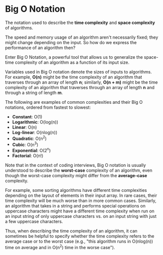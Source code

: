 # Big O Notation

The notation used to describe the <b>time complexity</b> and
<b>space complexity</b> of algorithms.

The speed and memory usage of an algorithm aren't necessarily fixed; they might change depending on the input. So how do we express the performance of an algorithm then?

Enter Big O Notation, a powerful tool that allows us to generalize the space-time complexity of an algorithm as a function of its input size.

Variables used in Big O notation denote the sizes of inputs to algorithms. For
example, <b>O(n)</b> might be the time complexity of an algorithm that
traverses through an array of length <b>n</b>; similarly,
<b>O(n + m)</b> might be the time complexity of an algorithm that traverses
through an array of length <b>n</b> and through a string of length <b>m</b>.

The following are examples of common complexities and their Big O notations,
ordered from fastest to slowest:

- <b>Constant</b>: O(1)
- <b>Logarithmic</b>: O(log(n))
- <b>Linear</b>: O(n)
- <b>Log-linear</b>: O(nlog(n))
- <b>Quadratic</b>: O(n<sup>2</sup>)
- <b>Cubic</b>: O(n<sup>3</sup>)
- <b>Exponential</b>: O(2<sup>n</sup>)
- <b>Factorial</b>: O(n!)

Note that in the context of coding interviews, Big O notation is usually
understood to describe the
<b>worst-case</b> complexity of an algorithm, even though the worst-case
complexity might differ from the <b>average-case</b> complexity.

For example, some sorting algorithms have different time complexities
depending on the layout of elements in their input array. In rare cases, their
time complexity will be much worse than in more common cases. Similarly, an
algorithm that takes in a string and performs special operations on uppercase
characters might have a different time complexity when run on an input string
of only uppercase characters vs. on an input string with just a few uppercase
characters.

Thus, when describing the time complexity of an algorithm, it can sometimes be
helpful to specify whether the time complexity refers to the average case or
to the worst case (e.g., "this algorithm runs in O(nlog(n)) time on average
and in O(n<sup>2</sup>) time in the worse case").
